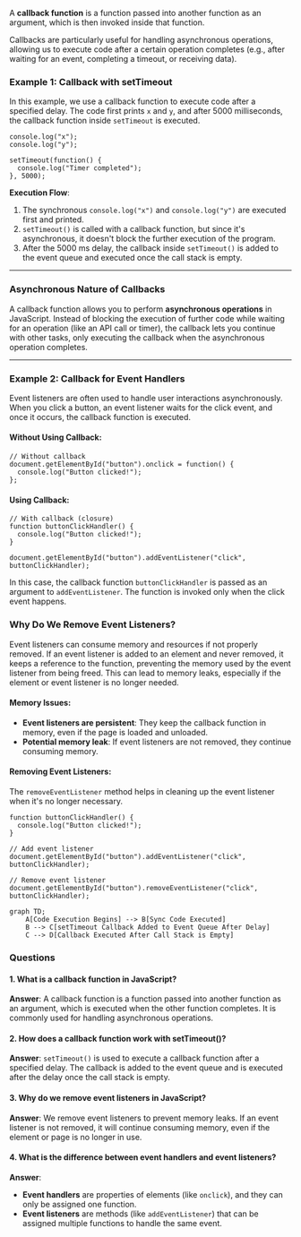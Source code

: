 
A **callback function** is a function passed into another function as an argument, which is then invoked inside that function. 

Callbacks are particularly useful for handling asynchronous operations, allowing us to execute code after a certain operation completes (e.g., after waiting for an event, completing a timeout, or receiving data).

### **Example 1: Callback with setTimeout**

In this example, we use a callback function to execute code after a specified delay. The code first prints `x` and `y`, and after 5000 milliseconds, the callback function inside `setTimeout` is executed.

```
console.log("x");
console.log("y");

setTimeout(function() {
  console.log("Timer completed");
}, 5000);
```
**Execution Flow**:

1. The synchronous `console.log("x")` and `console.log("y")` are executed first and printed.
2. `setTimeout()` is called with a callback function, but since it's asynchronous, it doesn't block the further execution of the program.
3. After the 5000 ms delay, the callback inside `setTimeout()` is added to the event queue and executed once the call stack is empty.
---
### **Asynchronous Nature of Callbacks**

A callback function allows you to perform **asynchronous operations** in JavaScript. Instead of blocking the execution of further code while waiting for an operation (like an API call or timer), the callback lets you continue with other tasks, only executing the callback when the asynchronous operation completes.

----
### **Example 2: Callback for Event Handlers**

Event listeners are often used to handle user interactions asynchronously. When you click a button, an event listener waits for the click event, and once it occurs, the callback function is executed.

#### Without Using Callback:

```
// Without callback
document.getElementById("button").onclick = function() {
  console.log("Button clicked!");
};
```
#### Using Callback:

```
// With callback (closure)
function buttonClickHandler() {
  console.log("Button clicked!");
}

document.getElementById("button").addEventListener("click", buttonClickHandler);
```

In this case, the callback function `buttonClickHandler` is passed as an argument to `addEventListener`. The function is invoked only when the click event happens.

### **Why Do We Remove Event Listeners?**

Event listeners can consume memory and resources if not properly removed. If an event listener is added to an element and never removed, it keeps a reference to the function, preventing the memory used by the event listener from being freed. This can lead to memory leaks, especially if the element or event listener is no longer needed.

#### **Memory Issues:**

- **Event listeners are persistent**: They keep the callback function in memory, even if the page is loaded and unloaded.
- **Potential memory leak**: If event listeners are not removed, they continue consuming memory.

#### **Removing Event Listeners:**
The `removeEventListener` method helps in cleaning up the event listener when it's no longer necessary.
```
function buttonClickHandler() {
  console.log("Button clicked!");
}

// Add event listener
document.getElementById("button").addEventListener("click", buttonClickHandler);

// Remove event listener
document.getElementById("button").removeEventListener("click", buttonClickHandler);
```

```mermaid
graph TD;
    A[Code Execution Begins] --> B[Sync Code Executed]
    B --> C[setTimeout Callback Added to Event Queue After Delay]
    C --> D[Callback Executed After Call Stack is Empty]
```

### **Questions**

#### **1. What is a callback function in JavaScript?**

**Answer**: A callback function is a function passed into another function as an argument, which is executed when the other function completes. It is commonly used for handling asynchronous operations.

#### **2. How does a callback function work with setTimeout()?**

**Answer**: `setTimeout()` is used to execute a callback function after a specified delay. The callback is added to the event queue and is executed after the delay once the call stack is empty.

#### **3. Why do we remove event listeners in JavaScript?**

**Answer**: We remove event listeners to prevent memory leaks. If an event listener is not removed, it will continue consuming memory, even if the element or page is no longer in use.

#### **4. What is the difference between event handlers and event listeners?**

**Answer**:

- **Event handlers** are properties of elements (like `onclick`), and they can only be assigned one function.
- **Event listeners** are methods (like `addEventListener`) that can be assigned multiple functions to handle the same event.